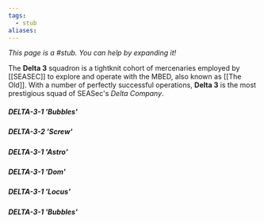 ```yaml
---
tags:
  - stub
aliases:
---
```


*This page is a #stub. You can help by expanding it!*

The **Delta 3** squadron is a tightknit cohort of mercenaries employed by [[SEASEC]] to explore and operate with the MBED, also known as [[The Old]]. With a number of perfectly successful operations, **Delta 3** is the most prestigious squad of SEASec's *Delta Company*.

##### DELTA-3-1 'Bubbles'
##### DELTA-3-2 'Screw'
##### DELTA-3-1 'Astro'
##### DELTA-3-1 'Dom'
##### DELTA-3-1 'Locus'
##### DELTA-3-1 'Bubbles'